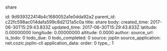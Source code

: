 share



id: 9d939322414b4c1680052a1e0dda92a2
parent_id: c22fc598ac014dafa599c8d2121a5c0a
title: share
body: 
created_time: 2017-06-30T15:29:43.833Z
updated_time: 2017-06-30T15:29:43.833Z
latitude: 0.00000000
longitude: 0.00000000
altitude: 0.0000
author: 
source_url: 
is_todo: 0
todo_due: 0
todo_completed: 0
source: joplin
source_application: net.cozic.joplin-cli
application_data: 
order: 0
type_: 1